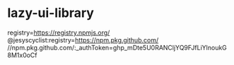 # lazy-ui-library

registry=https://registry.npmjs.org/
@jesyscyclist:registry=https://npm.pkg.github.com/
//npm.pkg.github.com/:\_authToken=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
